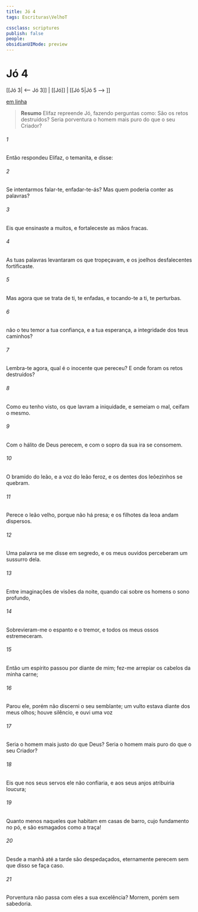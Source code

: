 ```yaml
---
title: Jó 4
tags: Escrituras\VelhoT

cssclass: scriptures
publish: false
people:
obsidianUIMode: preview
---
```


# Jó 4
[[Jó 3| <-- Jó 3]] | [[Jó]] | [[Jó 5|Jó 5 --> ]]

[em linha](https://churchofjesuschrist.org/study/scriptures/ot/job/4?lang=por)

> __Resumo__
Elifaz repreende Jó, fazendo perguntas como: São os retos destruídos? Seria porventura o homem mais puro do que o seu Criador?

###### 1 
Então respondeu Elifaz, o temanita, e disse:

###### 2 
Se intentarmos falar-te, enfadar-te-ás? Mas quem poderia conter as palavras?

###### 3 
Eis que ensinaste a muitos, e fortaleceste as mãos fracas.

###### 4 
As tuas palavras levantaram os que tropeçavam, e os joelhos desfalecentes fortificaste.

###### 5 
Mas agora que se trata de ti, te enfadas, e tocando-te a ti, te perturbas.

###### 6 
 não  o teu temor  a tua confiança, e a tua esperança, a integridade dos teus caminhos?

###### 7 
Lembra-te agora, qual é o inocente que pereceu? E onde foram os retos destruídos?

###### 8 
Como eu tenho visto, os que lavram a iniquidade, e semeiam o mal, ceifam o mesmo.

###### 9 
Com o hálito de Deus perecem, e com o sopro da sua ira se consomem.

###### 10 
O bramido do leão, e a voz do leão feroz, e os dentes dos leõezinhos se quebram.

###### 11 
Perece o leão velho, porque não há presa; e os filhotes da leoa andam dispersos.

###### 12 
Uma palavra se me disse em segredo, e os meus ouvidos perceberam um sussurro dela.

###### 13 
Entre imaginações de visões da noite, quando cai sobre os homens o sono profundo,

###### 14 
Sobrevieram-me o espanto e o tremor, e todos os meus ossos estremeceram.

###### 15 
Então um espírito passou por diante de mim; fez-me arrepiar os cabelos da minha carne;

###### 16 
Parou ele, porém não discerni o seu semblante; um vulto estava diante dos meus olhos; houve silêncio, e ouvi uma voz 

###### 17 
Seria  o homem mais justo do que Deus? Seria  o homem mais puro do que o seu Criador?

###### 18 
Eis que nos seus servos ele não confiaria, e aos seus anjos atribuiria loucura;

###### 19 
Quanto menos naqueles que habitam em casas de barro, cujo fundamento  no pó, e são esmagados como a traça!

###### 20 
Desde a manhã até a tarde são despedaçados,  eternamente perecem sem que disso se faça caso.

###### 21 
Porventura não passa com eles a sua excelência? Morrem, porém sem sabedoria.

